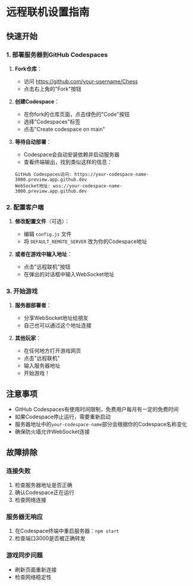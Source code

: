 # 远程联机设置指南

## 快速开始

### 1. 部署服务器到GitHub Codespaces

1. **Fork仓库**：
   - 访问 https://github.com/your-username/Chess
   - 点击右上角的"Fork"按钮

2. **创建Codespace**：
   - 在你fork的仓库页面，点击绿色的"Code"按钮
   - 选择"Codespaces"标签
   - 点击"Create codespace on main"

3. **等待自动部署**：
   - Codespace会自动安装依赖并启动服务器
   - 查看终端输出，找到类似这样的信息：
   ```
   GitHub Codespaces访问: https://your-codespace-name-3000.preview.app.github.dev
   WebSocket地址: wss://your-codespace-name-3000.preview.app.github.dev
   ```

### 2. 配置客户端

1. **修改配置文件**（可选）：
   - 编辑 `config.js` 文件
   - 将 `DEFAULT_REMOTE_SERVER` 改为你的Codespace地址

2. **或者在游戏中输入地址**：
   - 点击"远程联机"按钮
   - 在弹出的对话框中输入WebSocket地址

### 3. 开始游戏

1. **服务器部署者**：
   - 分享WebSocket地址给朋友
   - 自己也可以通过这个地址连接

2. **其他玩家**：
   - 在任何地方打开游戏网页
   - 点击"远程联机"
   - 输入服务器地址
   - 开始游戏！

## 注意事项

- GitHub Codespaces有使用时间限制，免费用户每月有一定的免费时间
- 如果Codespace停止运行，需要重新启动
- 服务器地址中的`your-codespace-name`部分会根据你的Codespace名称变化
- 确保防火墙允许WebSocket连接

## 故障排除

### 连接失败
1. 检查服务器地址是否正确
2. 确认Codespace正在运行
3. 检查网络连接

### 服务器无响应
1. 在Codespace终端中重启服务器：`npm start`
2. 检查端口3000是否被正确转发

### 游戏同步问题
- 刷新页面重新连接
- 检查网络稳定性
